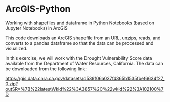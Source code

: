 # ArcGIS-Python
Working with shapefiles and dataframe in Python Notebooks (based on Jupyter Notebooks) in ArcGIS

This code downloads an ArcGIS shapefile from an URL, unzips, reads, and converts to a pandas dataframe so that the data can be processed and visualized. 

In this exercise, we will work with the Drought Vulnerability Score data available from the Department of Water Resources, California. The data can be downloaded from the following link:

https://gis.data.cnra.ca.gov/datasets/d539f06a037f4365b1535fbef6634f27_0.zip?outSR=%7B%22latestWkid%22%3A3857%2C%22wkid%22%3A102100%7D
